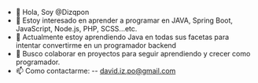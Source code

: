 - 👋 Hola, Soy @Dizqpon
- 👀 Estoy interesado en aprender a programar en JAVA, Spring Boot, JavaScript, Node.js, PHP, SCSS...etc.
- 🌱 Actualmente estoy aprendiendo Java en todas sus facetas para intentar convertirme en un programador backend
- 💞️ Busco colaborar en proyectos para seguir aprendiendo y crecer como programador.
- 📫 Como contactarme:
  -- david.iz.po@gmail.com

<!---
Dizqpon/Dizqpon is a ✨ special ✨ repository because its `README.md` (this file) appears on your GitHub profile.
You can click the Preview link to take a look at your changes.
--->
